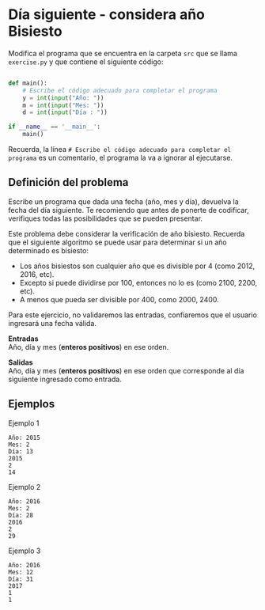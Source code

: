 # Día siguiente - considera año Bisiesto

Modifica el programa que se encuentra en la carpeta `src` que se llama
`exercise.py` y que contiene el siguiente código:

```python

def main():
    # Escribe el código adecuado para completar el programa
    y = int(input("Año: "))
    m = int(input("Mes: "))
    d = int(input("Día : "))

if __name__ == '__main__':
    main()
```

Recuerda, la línea `# Escribe el código adecuado para completar el programa` es un comentario, el programa la va a ignorar al ejecutarse.

## Definición del problema  

Escribe un programa que dada una fecha (año, mes y día), devuelva la fecha del día siguiente. Te recomiendo que antes de ponerte de codificar, verifiques todas las posibilidades que se pueden presentar.

Este problema debe considerar la verificación de año bisiesto. Recuerda que el siguiente algoritmo se puede usar para determinar si un año determinado es bisiesto:  
  * Los años bisiestos son cualquier año que es divisible por 4 (como 2012, 2016, etc).
  * Excepto si puede dividirse por 100, entonces no lo es (como 2100, 2200, etc).
  * A menos que pueda ser divisible por 400, como 2000, 2400.

Para este ejercicio, no validaremos las entradas, confiaremos que el usuario ingresará una fecha válida.

**Entradas**  
Año, día y mes (**enteros positivos**) en ese orden.

**Salidas**  
Año, día y mes (**enteros positivos**) en ese orden que corresponde al día siguiente ingresado como entrada.
 
## Ejemplos  

Ejemplo 1    

```plaintext
Año: 2015
Mes: 2
Día: 13
2015
2
14
```

Ejemplo 2

```plaintext
Año: 2016
Mes: 2
Día: 28
2016
2
29
```

Ejemplo 3

```plaintext
Año: 2016
Mes: 12
Día: 31
2017
1
1
```